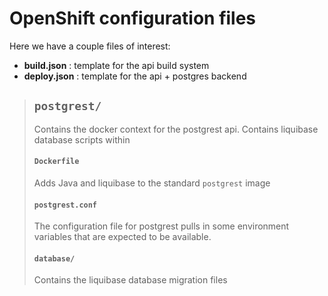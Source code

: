 # OpenShift configuration files

Here we have a couple files of interest:

- **build.json** : template for the api build system
- **deploy.json** : template for the api + postgres backend

> ## `postgrest/`
> Contains the docker context for the postgrest api.  Contains liquibase database scripts within
> #### `Dockerfile`
> Adds Java and liquibase to the standard `postgrest` image
> #### `postgrest.conf`
> The configuration file for postgrest pulls in some environment variables that are expected to be available.
> #### `database/`
> Contains the liquibase database migration files

